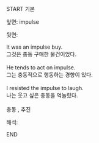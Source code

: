 START
기본

앞면:
impulse


뒷면:
<div>It was an impulse buy. </div><div><div>그것은 충동 구매한 물건이었다.</div></div><div><br></div><div><div>He tends to act on impulse. </div><div><div>그는 충동적으로 행동하는 경향이 있다.</div></div></div><div><br></div><div><div>I resisted the impulse to laugh. </div><div><div>나는 웃고 싶은 충동을 억눌렀다.</div></div></div><div><br></div><div>충동 , 추진</div>


해석:

END